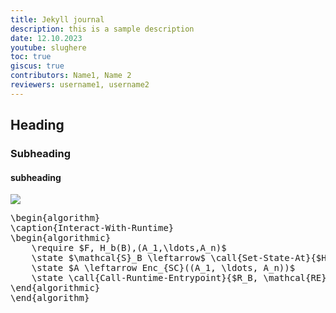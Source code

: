 ```yaml
---
title: Jekyll journal
description: this is a sample description
date: 12.10.2023
youtube: slughere
toc: true
giscus: true
contributors: Name1, Name 2
reviewers: username1, username2
---
```


## Heading
### Subheading 
####  subheading 


<img src="https://pfalcon.github.io/wdot/v.html?{{site.url}}{{site.baseurl}}/assets/example.dot">

<pre id="algorithm">
\begin{algorithm}
\caption{Interact-With-Runtime}
\begin{algorithmic}
    \require $F, H_b(B),(A_1,\ldots,A_n)$
    \state $\mathcal{S}_B \leftarrow$ \call{Set-State-At}{$H_b(B)$}
    \state $A \leftarrow Enc_{SC}((A_1, \ldots, A_n))$
    \state \call{Call-Runtime-Entrypoint}{$R_B, \mathcal{RE}B, F, A, A{len}$}
\end{algorithmic}
\end{algorithm}
</pre>



